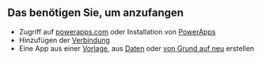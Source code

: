 ## <a name="what-you-need-to-get-started"></a>Das benötigen Sie, um anzufangen
* Zugriff auf [powerapps.com](https://web.powerapps.com) oder Installation von [PowerApps](http://aka.ms/powerappsinstall)
* Hinzufügen der [Verbindung](../articles/add-manage-connections.md)
* Eine App aus einer [Vorlage](../articles/get-started-test-drive.md), aus [Daten](../articles/get-started-create-from-data.md) oder [von Grund auf neu](../articles/get-started-create-from-blank.md) erstellen

